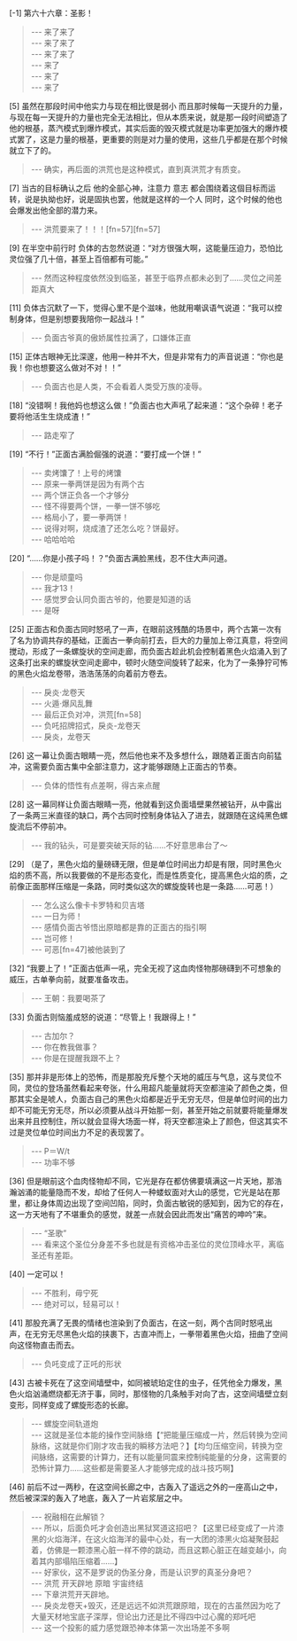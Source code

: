 
[-1] 第六十六章：圣影！
>--- 来了来了<br>
>--- 来了来了<br>
>--- 来了来了<br>
>--- 来了<br>
>--- 来了<br>
>--- 来了<br>

[5] 虽然在那段时间中他实力与现在相比很是弱小 而且那时候每一天提升的力量，与现在每一天提升的力量也完全无法相比，但从本质来说，就是那一段时间塑造了他的根基，蒸汽模式到爆炸模式，其实后面的毁灭模式就是功率更加强大的爆炸模式罢了，这是力量的根基，更重要的则是对力量的使用，这些几乎都是在那个时候就立下了的。
>--- 确实，再后面的洪荒也是这种模式，直到真洪荒才有质变。<br>

[7] 当古的目标确认之后 他的全部心神，注意力 意志 都会围绕着这個目标而运转，说是执拗也好，说是固执也罢，他就是这样的一个人 同时，这个时候的他也会爆发出他全部的潜力来。
>--- 洪荒要来了！！！[fn=57][fn=57]<br>

[9] 在半空中前行时 负体的古忽然说道：“对方很强大啊，这能量压迫力，恐怕比灵位强了几十倍，甚至上百倍都有可能。”
>--- 然而这种程度依然没到临圣，甚至于临界点都未必到了……灵位之间差距真大<br>

[11] 负体古沉默了一下，觉得心里不是个滋味，他就用嘲讽语气说道：“我可以控制身体，但是别想要我陪你一起战斗！”
>--- 负面古爷真的傲娇属性拉满了，口嫌体正直<br>

[15] 正体古眼神无比深邃，他用一种并不大，但是非常有力的声音说道：“你也是我！你也想要这么做对不对！！”
>--- 负面古也是人类，不会看着人类受万族的凌辱。<br>

[18] “没错啊！我他妈也想这么做！”负面古也大声吼了起来道：“这个杂碎！老子要将他活生生烧成渣！”
>--- 路走窄了<br>

[19] “不行！”正面古满脸倔强的说道：“要打成一个饼！”
>--- 卖烤馕了！上号的烤馕<br>
>--- 原来一拳两饼是因为有两个古<br>
>--- 两个饼正负各一个才够分<br>
>--- 怪不得要两个饼，一拳一饼不够吃<br>
>--- 格局小了，要一拳两饼！<br>
>--- 说得对啊，烧成渣了还怎么吃？饼最好。<br>
>--- 哈哈哈哈<br>

[20] “……你是小孩子吗！？”负面古满脸黑线，忍不住大声问道。
>--- 你是顽童吗<br>
>--- 我才13！<br>
>--- 感觉罗会认同负面古爷的，他要是知道的话<br>
>--- 是呀<br>

[25] 正面古和负面古同时怒吼了一声，在眼前这残酷的场景中，两个古第一次有了名为协调共存的基础，正面古一拳向前打去，巨大的力量加上帝江真意，将空间搅动，形成了一条螺旋状的空间走廊，而负面古趁此机会控制着黑色火焰涌入到了这条打出来的螺旋状空间走廊中，顿时火随空间旋转了起来，化为了一条狰狞可怖的黑色火焰龙卷带，浩浩荡荡的向着前方卷去。
>--- 戾炎·龙卷天<br>
>--- 火遁·爆风乱舞<br>
>--- 最后正负对冲，洪荒[fn=58]<br>
>--- 负吒招牌招式，戾炎-龙卷天<br>
>--- 戾炎，龙卷天<br>

[26] 这一幕让负面古眼睛一亮，然后他也来不及多想什么，跟随着正面古向前猛冲，这需要负面古集中全部注意力，这才能够跟随上正面古的节奏。
>--- 负体的悟性有点差啊，得古来点醒<br>

[28] 这一幕同样让负面古眼睛一亮，他就看到这负面墙壁果然被钻开，从中露出了一条两三米直径的缺口，两个古同时控制身体钻入了进去，就跟随在这纯黑色螺旋流后不停前冲。
>--- 我的钻头，可是要突破天际的钻……不好意思串台了～<br>

[29] （是了，黑色火焰的量磅礴无限，但是单位时间出力却是有限，同时黑色火焰的质不高，所以我要做的不是形态变化，而是性质变化，提高黑色火焰的质，之前像正面那样压缩是一条路，同时类似这次的螺旋旋转也是一条路……可恶！）
>--- 怎么这么像卡卡罗特和贝吉塔<br>
>--- 一日为师！<br>
>--- 感情负面古爷悟出原暗都是靠的正面古的指引啊<br>
>--- 岂可修！<br>
>--- 可恶[fn=47]被他装到了<br>

[32] “我要上了！”正面古低声一吼，完全无视了这血肉怪物那磅礴到不可想象的威压，古单拳向前，就要准备攻击。
>--- 王朝：我要喝茶了<br>

[33] 负面古则恼羞成怒的说道：“尽管上！我跟得上！”
>--- 古加尔？<br>
>--- 你在教我做事？<br>
>--- 你是在提醒我跟不上？<br>

[35] 那并非是形体上的恐怖，而是那股充斥整个天地的威压与气息，这与灵位不同，灵位的登场虽然看起来夸张，什么用超凡能量就将天空都渲染了颜色之类，但那其实全是唬人，负面古自己的黑色火焰都是近乎无穷无尽，但是单位时间的出力却不可能无穷无尽，所以必须要从战斗开始那一刻，甚至开始之前就要将能量爆发出来并且控制住，所以就会显得大场面一样，将天空都渲染上了颜色，但这其实不过是灵位单位时间出力不足的表现罢了。
>--- P＝W/t<br>
>--- 功率不够<br>

[36] 但是眼前这个血肉怪物却不同，它光是存在都仿佛要填满这一片天地，那浩瀚汹涌的能量隐而不发，却给了任何人一种蝼蚁面对大山的感觉，它光是站在那里，都让身体周边出现了空间凹陷，同时，负面古敏锐的感知到，因为它的存在，这一方天地有了不堪重负的感觉，就差一点就会因此而发出“痛苦的呻吟”来。
>--- “圣歌”<br>
>--- 看来这个圣位分身差不多也就是有资格冲击圣位的灵位顶峰水平，离临圣还有差距。<br>

[40] 一定可以！
>--- 不胜利，毋宁死<br>
>--- 绝对可以，轻易可以！<br>

[41] 那股充满了无畏的情绪也渲染到了负面古，在这一刻，两个古同时怒吼出声，在无穷无尽黑色火焰的挟裹下，古直冲而上，一拳带着黑色火焰，扭曲了空间向这怪物直击而去。
>--- 负吒变成了正吒的形状<br>

[43] 古被卡死在了这空间墙壁中，如同被琥珀定住的虫子，任凭他全力爆发，黑色火焰汹涌燃烧都无济于事，同时，那怪物的几条触手对向了古，这空间墙壁立刻变形，同样变成了螺旋形态的长廊。
>--- 螺旋空间轨道炮<br>
>--- 这就是圣位本能的操作空间脉络【“把能量压缩成一片，然后转换为空间脉络，这就是你们刚才攻击我的瞬移方法吧？】【均匀压缩空间，转换为空间脉络，这需要的计算力，还有以能量同震来控制纯能量的分身，这需要的恐怖计算力……这些都是需要圣人才能够完成的战斗技巧啊】<br>

[46] 前后不过一两秒，在这空间长廊之中，古轰入了遥远之外的一座高山之中，然后被深深的轰入了地底，轰入了一片岩浆层之中。
>--- 祝融相在此解锁？<br>
>--- 所以，后面负吒才会创造出黑狱冥道这招吧？【这里已经变成了一片漆黑的火焰海洋，在这火焰海洋的最中心处，有一大团的漆黑火焰凝聚鼓起着，仿佛是一颗漆黑心脏一样不停的跳动，而且这颗心脏正在越变越小，向着其内部塌陷压缩着……】<br>
>--- 好家伙，这不是罗说的伪圣分身，而是认识罗的真圣分身吧？<br>
>--- 洪荒 开天辟地
原暗 宇宙终结<br>
>--- 下章洪荒开天辟地。<br>
>--- 戾炎龙卷天+毁灭，还是远远不如洪荒跟原暗，现在的古虽然因为吃了大量天材地宝底子深厚，但论出力还是比不得四中过心魔的郑吒吧<br>
>--- 这一个投影的威力感觉跟恐神本体第一次出场差不多啊<br>
